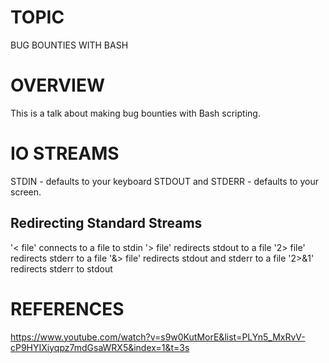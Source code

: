 # TOPIC
BUG BOUNTIES WITH BASH

# OVERVIEW
This is a talk about making bug bounties with Bash scripting.

# IO STREAMS

STDIN - defaults to your keyboard
STDOUT and 
STDERR - defaults to your screen.

## Redirecting Standard Streams
'< file' connects to a file to stdin
'> file' redirects stdout to a file
'2> file' redirects stderr to a file
'&> file' redirects stdout and stderr to a file
'2>&1' redirects stderr to stdout


# REFERENCES
https://www.youtube.com/watch?v=s9w0KutMorE&list=PLYn5_MxRvV-cP9HYIXiyqpz7mdGsaWRX5&index=1&t=3s
